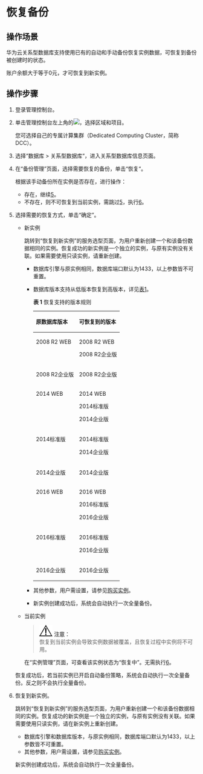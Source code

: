 # 恢复备份<a name="TOPIC_0142028312"></a>

## 操作场景<a name="section51567119122258"></a>

华为云关系型数据库支持使用已有的自动和手动备份恢复实例数据，可恢复到备份被创建时的状态。

账户余额大于等于0元，才可恢复到新实例。

## 操作步骤<a name="section51247315503"></a>

1.  登录管理控制台。
2.  单击管理控制台左上角的![](figures/image_0142028501.png)，选择区域和项目。

    您可选择自己的专属计算集群（Dedicated Computing Cluster，简称DCC）。

3.  选择“数据库  \>  关系型数据库“，进入关系型数据库信息页面。
4.  在“备份管理”页面，选择需要恢复的备份，单击“恢复“。

    根据该手动备份所在实例是否存在，进行操作：

    -   存在，继续[5](#li74461528135319)。
    -   不存在，则不可恢复到当前实例，需跳过[5](#li74461528135319)，执行[6](#li12452192818531)。

5.  <a name="li74461528135319"></a>选择需要的恢复方式，单击“确定”。

    -   新实例

        跳转到“恢复到新实例”的服务选型页面，为用户重新创建一个和该备份数据相同的实例。恢复成功的新实例是一个独立的实例，与原有实例没有关联。如果需要使用只读实例，请重新创建。

        -   数据库引擎与原实例相同，数据库端口默认为1433，以上参数皆不可重置。
        -   数据库版本支持从低版本恢复到高版本，详见[表1](#tce62e50f07a144febaabc0d35c49238e)。

            **表 1**  恢复支持的版本规则

            <a name="tce62e50f07a144febaabc0d35c49238e"></a>
            <table><thead align="left"><tr id="ra3da2b955520453a8e1736ef8774e592"><th class="cellrowborder" valign="top" width="50%" id="mcps1.2.3.1.1"><p id="af33f67f083394780b4c6b0179b8967c8"><a name="af33f67f083394780b4c6b0179b8967c8"></a><a name="af33f67f083394780b4c6b0179b8967c8"></a>原数据库版本</p>
            </th>
            <th class="cellrowborder" valign="top" width="50%" id="mcps1.2.3.1.2"><p id="zh-cn_topic_0086557163_p148277267543"><a name="zh-cn_topic_0086557163_p148277267543"></a><a name="zh-cn_topic_0086557163_p148277267543"></a>可恢复到的版本</p>
            </th>
            </tr>
            </thead>
            <tbody><tr id="re00d17ab3dbe4ad7b7d92b9e65882753"><td class="cellrowborder" valign="top" width="50%" headers="mcps1.2.3.1.1 "><p id="afb5a9a2e56254c55862284e708068e0f"><a name="afb5a9a2e56254c55862284e708068e0f"></a><a name="afb5a9a2e56254c55862284e708068e0f"></a>2008 R2 WEB</p>
            </td>
            <td class="cellrowborder" valign="top" width="50%" headers="mcps1.2.3.1.2 "><p id="zh-cn_topic_0086557163_p151700575920"><a name="zh-cn_topic_0086557163_p151700575920"></a><a name="zh-cn_topic_0086557163_p151700575920"></a>2008 R2 WEB</p>
            <p id="ad9c216b9a6c54bf984224e9960f13fb3"><a name="ad9c216b9a6c54bf984224e9960f13fb3"></a><a name="ad9c216b9a6c54bf984224e9960f13fb3"></a>2008 R2企业版 </p>
            </td>
            </tr>
            <tr id="r557859ffa28c49b18ef7af7b422b743b"><td class="cellrowborder" valign="top" width="50%" headers="mcps1.2.3.1.1 "><p id="zh-cn_topic_0086557163_p99214617595"><a name="zh-cn_topic_0086557163_p99214617595"></a><a name="zh-cn_topic_0086557163_p99214617595"></a>2008 R2企业版</p>
            </td>
            <td class="cellrowborder" valign="top" width="50%" headers="mcps1.2.3.1.2 "><p id="ac6ecb0c607ad483f85d97fc225e61f3e"><a name="ac6ecb0c607ad483f85d97fc225e61f3e"></a><a name="ac6ecb0c607ad483f85d97fc225e61f3e"></a>2008 R2企业版 </p>
            </td>
            </tr>
            <tr id="r582e42dcedd0483192be9ac4712a313b"><td class="cellrowborder" valign="top" width="50%" headers="mcps1.2.3.1.1 "><p id="acda7428929264346af4abd4f1c6f60b1"><a name="acda7428929264346af4abd4f1c6f60b1"></a><a name="acda7428929264346af4abd4f1c6f60b1"></a>2014 WEB</p>
            </td>
            <td class="cellrowborder" valign="top" width="50%" headers="mcps1.2.3.1.2 "><p id="a9ec8c147ff2647428f6dcc0ab2165256"><a name="a9ec8c147ff2647428f6dcc0ab2165256"></a><a name="a9ec8c147ff2647428f6dcc0ab2165256"></a>2014 WEB</p>
            <p id="a83caba3d8fde4eaeb04b83c8c33343ee"><a name="a83caba3d8fde4eaeb04b83c8c33343ee"></a><a name="a83caba3d8fde4eaeb04b83c8c33343ee"></a>2014标准版 </p>
            <p id="zh-cn_topic_0086557163_p49810551116"><a name="zh-cn_topic_0086557163_p49810551116"></a><a name="zh-cn_topic_0086557163_p49810551116"></a>2014企业版 </p>
            </td>
            </tr>
            <tr id="rfac7f06e596a464c8694cfb51003ec8f"><td class="cellrowborder" valign="top" width="50%" headers="mcps1.2.3.1.1 "><p id="zh-cn_topic_0086557163_p3524791705"><a name="zh-cn_topic_0086557163_p3524791705"></a><a name="zh-cn_topic_0086557163_p3524791705"></a>2014标准版</p>
            </td>
            <td class="cellrowborder" valign="top" width="50%" headers="mcps1.2.3.1.2 "><p id="zh-cn_topic_0086557163_p04601614604"><a name="zh-cn_topic_0086557163_p04601614604"></a><a name="zh-cn_topic_0086557163_p04601614604"></a>2014标准版 </p>
            <p id="a2c7a47d4d2f4462f8406f3bf5da7ad0c"><a name="a2c7a47d4d2f4462f8406f3bf5da7ad0c"></a><a name="a2c7a47d4d2f4462f8406f3bf5da7ad0c"></a>2014企业版 </p>
            </td>
            </tr>
            <tr id="r3d5faa13e81b48769cc1791062e6daf0"><td class="cellrowborder" valign="top" width="50%" headers="mcps1.2.3.1.1 "><p id="a0eb9e6f56ec64060b3f314f6032d0d20"><a name="a0eb9e6f56ec64060b3f314f6032d0d20"></a><a name="a0eb9e6f56ec64060b3f314f6032d0d20"></a>2014企业版</p>
            </td>
            <td class="cellrowborder" valign="top" width="50%" headers="mcps1.2.3.1.2 "><p id="zh-cn_topic_0086557163_p186343201806"><a name="zh-cn_topic_0086557163_p186343201806"></a><a name="zh-cn_topic_0086557163_p186343201806"></a>2014企业版 </p>
            </td>
            </tr>
            <tr id="r606febfa89a84d3aafce1137209ee0c8"><td class="cellrowborder" valign="top" width="50%" headers="mcps1.2.3.1.1 "><p id="ae2dd9531409644a0ba3da3a17619908c"><a name="ae2dd9531409644a0ba3da3a17619908c"></a><a name="ae2dd9531409644a0ba3da3a17619908c"></a>2016 WEB</p>
            </td>
            <td class="cellrowborder" valign="top" width="50%" headers="mcps1.2.3.1.2 "><p id="aa4b3b9a1a3bc4421adbc3fd8ce7bf60d"><a name="aa4b3b9a1a3bc4421adbc3fd8ce7bf60d"></a><a name="aa4b3b9a1a3bc4421adbc3fd8ce7bf60d"></a>2016 WEB</p>
            <p id="zh-cn_topic_0086557163_p59246291304"><a name="zh-cn_topic_0086557163_p59246291304"></a><a name="zh-cn_topic_0086557163_p59246291304"></a>2016标准版 </p>
            <p id="a6c209bf0343a48699e4a402da614ff7f"><a name="a6c209bf0343a48699e4a402da614ff7f"></a><a name="a6c209bf0343a48699e4a402da614ff7f"></a>2016企业版 </p>
            </td>
            </tr>
            <tr id="r3579cab8a55d4294a106d20fef531c26"><td class="cellrowborder" valign="top" width="50%" headers="mcps1.2.3.1.1 "><p id="a4cd26f8984f64954b015af61a82ef6e1"><a name="a4cd26f8984f64954b015af61a82ef6e1"></a><a name="a4cd26f8984f64954b015af61a82ef6e1"></a>2016标准版</p>
            </td>
            <td class="cellrowborder" valign="top" width="50%" headers="mcps1.2.3.1.2 "><p id="zh-cn_topic_0086557163_p06405436014"><a name="zh-cn_topic_0086557163_p06405436014"></a><a name="zh-cn_topic_0086557163_p06405436014"></a>2016标准版</p>
            <p id="a35e48f4b2524406fa0a69dfa8d37c735"><a name="a35e48f4b2524406fa0a69dfa8d37c735"></a><a name="a35e48f4b2524406fa0a69dfa8d37c735"></a>2016企业版 </p>
            </td>
            </tr>
            <tr id="r4012e6bbad9445ff9b5ee178b76863eb"><td class="cellrowborder" valign="top" width="50%" headers="mcps1.2.3.1.1 "><p id="a7996632c1cb3490aa2d45af83e6f71e0"><a name="a7996632c1cb3490aa2d45af83e6f71e0"></a><a name="a7996632c1cb3490aa2d45af83e6f71e0"></a>2016企业版</p>
            </td>
            <td class="cellrowborder" valign="top" width="50%" headers="mcps1.2.3.1.2 "><p id="zh-cn_topic_0086557163_p77341511808"><a name="zh-cn_topic_0086557163_p77341511808"></a><a name="zh-cn_topic_0086557163_p77341511808"></a>2016企业版 </p>
            </td>
            </tr>
            </tbody>
            </table>

        -   其他参数，用户需设置，请参见[购买实例](https://support.huaweicloud.com/qs-rds/zh-cn_topic_0053089697.md)。
        -   新实例创建成功后，系统会自动执行一次全量备份。

    -   当前实例

        >![](public_sys-resources/icon-notice.gif) **注意：**   
        >恢复到当前实例会导致实例数据被覆盖，且恢复过程中实例将不可用。  

        在“实例管理”页面，可查看该实例状态为“恢复中”。无需执行[6](#li12452192818531)。


    恢复成功后，若当前实例已开启自动备份策略，系统会自动执行一次全量备份。反之则不会执行全量备份。

6.  <a name="li12452192818531"></a>恢复到新实例。

    跳转到“恢复到新实例”的服务选型页面，为用户重新创建一个和该备份数据相同的实例。恢复成功的新实例是一个独立的实例，与原有实例没有关联。如果需要使用只读实例，请在新实例上重新创建。

    -   数据库引擎和数据库版本，与原实例相同，数据库端口默认为1433，以上参数皆不可重置。
    -   其他参数，用户需设置，请参见[购买实例](https://support.huaweicloud.com/qs-rds/zh-cn_topic_0053089697.md)。

    新实例创建成功后，系统会自动执行一次全量备份。


